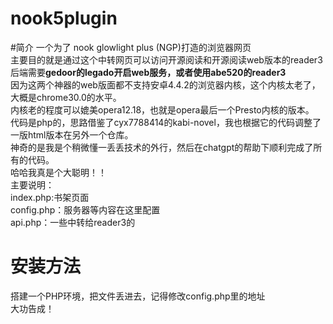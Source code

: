 # nook5plugin
#简介
一个为了 nook glowlight plus (NGP)打造的浏览器网页  
主要目的就是通过这个中转网页可以访问开源阅读和开源阅读web版本的reader3  
后端需要**gedoor的legado开启web服务，或者使用abe520的reader3**  
因为这两个神器的web版面都不支持安卓4.4.2的浏览器内核，这个内核太老了，大概是chrome30.0的水平。  
内核老的程度可以媲美opera12.18，也就是opera最后一个Presto内核的版本。  
代码是php的，思路借鉴了cyx7788414的kabi-novel，我也根据它的代码调整了一版html版本在另外一个仓库。  
神奇的是我是个稍微懂一丢丢技术的外行，然后在chatgpt的帮助下顺利完成了所有的代码。  
哈哈我真是个大聪明！！  
主要说明：  
index.php:书架页面  
config.php：服务器等内容在这里配置  
api.php：一些中转给reader3的  
# 安装方法  
搭建一个PHP环境，把文件丢进去，记得修改config.php里的地址  
大功告成！  
